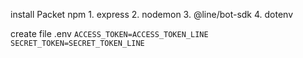 install Packet npm
    1. express
    2. nodemon
    3. @line/bot-sdk
    4. dotenv

create file .env
    ```
    ACCESS_TOKEN=ACCESS_TOKEN_LINE
    SECRET_TOKEN=SECRET_TOKEN_LINE
    ```